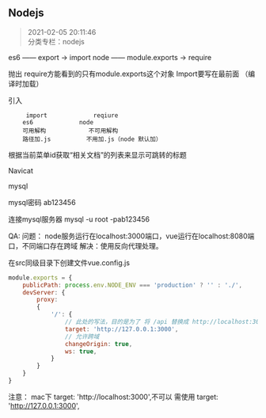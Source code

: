 ## Nodejs
> 2021-02-05 20:11:46 
<br>分类专栏：nodejs



es6 ——  export -> import
node —— module.exports ->  require

抛出
require方能看到的只有module.exports这个对象
Import要写在最前面 （编译时加载）

引入

		 import		        reqiure
 		es6				node
		可用解构			不可用解构
		路径加.js			不用加.js（node 默认加）
		



根据当前菜单id获取“相关文档”的列表来显示可跳转的标题



Navicat

mysql 

mysql密码  ab123456

连接mysql服务器
mysql -u root -pab123456


QA:
问题： node服务运行在localhost:3000端口，vue运行在localhost:8080端口，不同端口存在跨域
解决：使用反向代理处理。

在src同级目录下创建文件vue.config.js 

```javascript
module.exports = {
    publicPath: process.env.NODE_ENV === 'production' ? '' : './',
    devServer: {
        proxy:
        {
            '/': {
                // 此处的写法，目的是为了 将 /api 替换成 http://localhost:3000
                target: 'http://127.0.0.1:3000',
                // 允许跨域
                changeOrigin: true,
                ws: true,
            }
        }
    }
}
```

注意： mac下 target: 'http://localhost:3000',不可以 需使用 target: 'http://127.0.0.1:3000',
